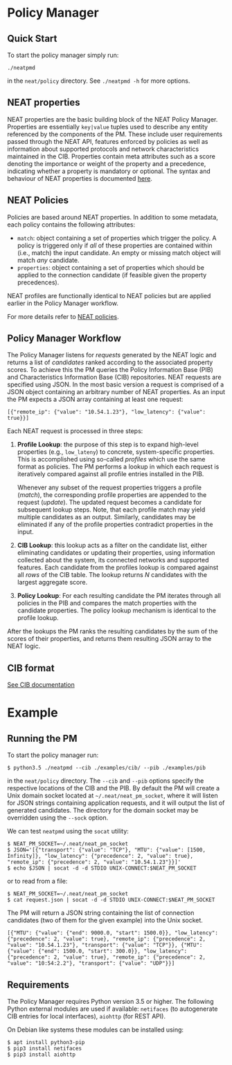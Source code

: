 # Policy Manager

## Quick Start

To start the policy manager simply run:

```
./neatpmd
```

in the `neat/policy` directory. See `./neatpmd -h` for more options.

## NEAT properties

NEAT properties are the basic building block of the NEAT Policy Manager. Properties are essentially `key|value` tuples used to describe any entity referenced by the components of the PM. These include user requirements passed through the NEAT API, features enforced by policies as well as information about supported protocols and network characteristics maintained in the CIB. Properties contain meta attributes such as a score denoting the importance or weight of the property and a precedence, indicating whether a property is mandatory or optional. The syntax and behaviour of NEAT properties is documented [here](doc/NEAT_properties.md).


## NEAT Policies

Policies are based around NEAT properties. In addition to some metadata, each policy contains the following attributes:

+ `match`: object containing a set of properties which trigger the policy. A policy is triggered only if *all* of these properties are contained within (i.e., match) the input candidate. An empty or missing match object will match *any* candidate.
+ `properties`: object containing a set of properties which should be applied to the connection candidate (if feasible given the property precedences).

NEAT profiles are functionally identical to NEAT policies but are applied earlier in the Policy Manager workflow.

For more details refer to [NEAT policies](doc/NEAT_policies.md).

## Policy Manager Workflow

The Policy Manager listens for *requests* generated by the NEAT logic and returns a list of *candidates* ranked according to the associated property scores. To achieve this the PM queries the Policy Information Base (PIB) and Characteristics Information Base (CIB) repositories. NEAT requests are specified using JSON. In the most basic version a request is comprised of a JSON object containing an arbitrary number of NEAT properties. As an input the PM expects a JSON array containing at least one request:

```
[{"remote_ip": {"value": "10.54.1.23"}, "low_latency": {"value": true}}]
```

Each NEAT request is processed in three steps:

1. **Profile Lookup**: the purpose of this step is to expand high-level properties (e.g., `low_lateny`) to concrete, system-specific properties. This is accomplished using so-called *profiles* which use the same format as policies. The PM performs a lookup in which each request is iteratively compared against all profile entries installed in the PIB. 

   Whenever any subset of the request properties triggers a profile (*match*), the corresponding profile properties are appended to the request (*update*). The updated request becomes a candidate for subsequent lookup steps. Note, that each profile match may yield multiple candidates as an output. Similarly, candidates may be eliminated if any of the profile properties contradict properties in the input.
 
2. **CIB Lookup**: this lookup acts as a filter on the candidate list, either eliminating candidates or updating their properties, using information collected about the system, its connected networks and supported features. Each candidate from the profiles lookup is compared against all *rows* of the CIB table. The lookup returns *N* candidates with the largest aggregate score.

3. **Policy Lookup**: For each resulting  candidate the PM iterates through all policies in the PIB and compares the match properties with the candidate properties. The policy lookup mechanism is identical to the profile lookup. 

After the lookups the PM ranks the resulting candidates by the sum of the scores of their properties, and returns them resulting JSON array to the NEAT logic.


## CIB format

[See CIB documentation](doc/CIB_format.md)

# Example

## Running the PM


To start the policy manager run:

```
$ python3.5 ./neatpmd --cib ./examples/cib/ --pib ./examples/pib
```

in the `neat/policy` directory. The `--cib` and `--pib` options specify the respective locations of the CIB and the PIB. By default the PM will create a Unix domain socket located at `~/.neat/neat_pm_socket`, where it will listen for JSON strings containing application requests, and it will output the list of generated candidates. The directory for the domain socket may be overridden using the `--sock` option.

We can test `neatpmd` using the `socat` utility:

```
$ NEAT_PM_SOCKET=~/.neat/neat_pm_socket
$ JSON='[{"transport": {"value": "TCP"}, "MTU": {"value": [1500, Infinity]}, "low_latency": {"precedence": 2, "value": true}, "remote_ip": {"precedence": 2, "value": "10.54.1.23"}}]'
$ echo $JSON | socat -d -d STDIO UNIX-CONNECT:$NEAT_PM_SOCKET
``` 

or to read from a file:

``` 
$ NEAT_PM_SOCKET=~/.neat/neat_pm_socket
$ cat request.json | socat -d -d STDIO UNIX-CONNECT:$NEAT_PM_SOCKET
``` 


The PM will return a JSON string containing the list of connection candidates (two of them for the given example) into the Unix socket. 

```
[{"MTU": {"value": {"end": 9000.0, "start": 1500.0}}, "low_latency": {"precedence": 2, "value": true}, "remote_ip": {"precedence": 2, "value": "10.54.1.23"}, "transport": {"value": "TCP"}}, {"MTU": {"value": {"end": 1500.0, "start": 300.0}}, "low_latency": {"precedence": 2, "value": true}, "remote_ip": {"precedence": 2, "value": "10:54:2.2"}, "transport": {"value": "UDP"}}]
```

## Requirements

The Policy Manager requires Python version 3.5 or higher. The following Python external modules are used if available: `netifaces` (to autogenerate CIB entries for local interfaces), `aiohttp` (for REST API).

On Debian  like systems these modules can be installed using:

```
$ apt install python3-pip
$ pip3 install netifaces
$ pip3 install aiohttp
```

